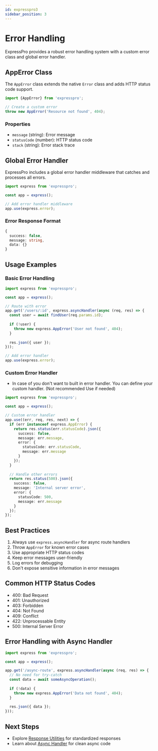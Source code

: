 ```yaml
---
id: expresspro3
sidebar_position: 3
---
```

# Error Handling

ExpressPro provides a robust error handling system with a custom error class and global error handler.

## AppError Class

The `AppError` class extends the native `Error` class and adds HTTP status code support.

```typescript
import {AppError} from 'expresspro';

// Create a custom error
throw new AppError('Resource not found', 404);
```

### Properties

- `message` (string): Error message
- `statusCode` (number): HTTP status code
- `stack` (string): Error stack trace

## Global Error Handler

ExpressPro includes a global error handler middleware that catches and processes all errors.

```typescript
import express from 'expresspro';

const app = express();

// Add error handler middleware
app.use(express.error);
```

### Error Response Format

```typescript
{
  success: false,
  message: string,
  data: {}
}
```

## Usage Examples

### Basic Error Handling

```typescript
import express from 'expresspro';

const app = express();

// Route with error
app.get('/users/:id', express.asyncHandler(async (req, res) => {
  const user = await findUser(req.params.id);
  
  if (!user) {
    throw new express.AppError('User not found', 404);
  }
  
  res.json({ user });
}));

// Add error handler
app.use(express.error);
```

### Custom Error Handler
- In case of you don't want to built in error handler. You can define your custom handler. (Not recommended Use if needed)
```typescript
import express from 'expresspro';

const app = express();

// Custom error handler
app.use((err, req, res, next) => {
  if (err instanceof express.AppError) {
    return res.status(err.statusCode).json({
      success: false,
      message: err.message,
      error: {
        statusCode: err.statusCode,
        message: err.message
      }
    });
  }
  
  // Handle other errors
  return res.status(500).json({
    success: false,
    message: 'Internal server error',
    error: {
      statusCode: 500,
      message: err.message
    }
  });
});
```

## Best Practices

1. Always use `express.asyncHandler` for async route handlers
2. Throw `AppError` for known error cases
3. Use appropriate HTTP status codes
4. Keep error messages user-friendly
5. Log errors for debugging
6. Don't expose sensitive information in error messages

## Common HTTP Status Codes

- 400: Bad Request
- 401: Unauthorized
- 403: Forbidden
- 404: Not Found
- 409: Conflict
- 422: Unprocessable Entity
- 500: Internal Server Error

## Error Handling with Async Handler

```typescript
import express from 'expresspro';

const app = express();

app.get('/async-route', express.asyncHandler(async (req, res) => {
  // No need for try-catch
  const data = await someAsyncOperation();
  
  if (!data) {
    throw new express.AppError('Data not found', 404);
  }
  
  res.json({ data });
}));
``` 

## Next Steps

- Explore [Response Utilities](./response-utilities.md) for standardized responses
- Learn about [Async Handler](./async-handler.md) for clean async code 